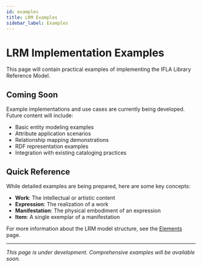 ```yaml
---
id: examples
title: LRM Examples
sidebar_label: Examples
---
```


# LRM Implementation Examples

This page will contain practical examples of implementing the IFLA Library Reference Model.

## Coming Soon

Example implementations and use cases are currently being developed. Future content will include:

- Basic entity modeling examples
- Attribute application scenarios
- Relationship mapping demonstrations
- RDF representation examples
- Integration with existing cataloging practices

## Quick Reference

While detailed examples are being prepared, here are some key concepts:

- **Work**: The intellectual or artistic content
- **Expression**: The realization of a work
- **Manifestation**: The physical embodiment of an expression
- **Item**: A single exemplar of a manifestation

For more information about the LRM model structure, see the [Elements](/elements) page.

---

*This page is under development. Comprehensive examples will be available soon.*
